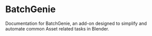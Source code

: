 # BatchGenie
Documentation for BatchGenie, an add-on designed to simplify and automate common Asset related tasks in Blender.
